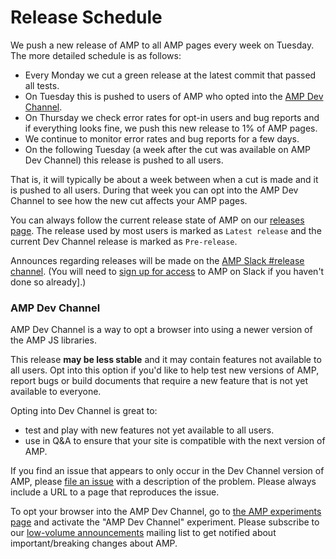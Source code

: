 # Release Schedule

We push a new release of AMP to all AMP pages every week on Tuesday. The more detailed schedule is as follows:

- Every Monday we cut a green release at the latest commit that passed all tests.
- On Tuesday this is pushed to users of AMP who opted into the [AMP Dev Channel](#amp-dev-channel).
- On Thursday we check error rates for opt-in users and bug reports and if everything looks fine, we push this new release to 1% of AMP pages.
- We continue to monitor error rates and bug reports for a few days.
- On the following Tuesday (a week after the cut was available on AMP Dev Channel) this release is pushed to all users.

That is, it will typically be about a week between when a cut is made and it is pushed to all users.  During that week you can opt into the AMP Dev Channel to see how the new cut affects your AMP pages.

You can always follow the current release state of AMP on our [releases page](https://github.com/ampproject/amphtml/releases). The release used by most users is marked as `Latest release` and the current Dev Channel release is marked as `Pre-release`.

Announces regarding releases will be made on the [AMP Slack #release channel](https://amphtml.slack.com/messages/C4NVAR0H3/).  (You will need to [sign up for access](https://docs.google.com/forms/d/e/1FAIpQLSd83J2IZA6cdR6jPwABGsJE8YL4pkypAbKMGgUZZriU7Qu6Tg/viewform?fbzx=4406980310789882877) to AMP on Slack if you haven't done so already].)

### AMP Dev Channel

AMP Dev Channel is a way to opt a browser into using a newer version of the AMP JS libraries.

This release **may be less stable** and it may contain features not available to all users. Opt into this option if you'd like to help test new versions of AMP, report bugs or build documents that require a new feature that is not yet available to everyone.

Opting into Dev Channel is great to:

- test and play with new features not yet available to all users.
- use in Q&A to ensure that your site is compatible with the next version of AMP.

If you find an issue that appears to only occur in the Dev Channel version of AMP, please [file an issue](https://github.com/ampproject/amphtml/issues/new) with a description of the problem. Please always include a URL to a page that reproduces the issue.

To opt your browser into the AMP Dev Channel, go to [the AMP experiments page](https://cdn.ampproject.org/experiments.html) and activate the "AMP Dev Channel" experiment. Please subscribe to our [low-volume announcements](https://groups.google.com/forum/#!forum/amphtml-announce) mailing list to get notified about important/breaking changes about AMP.
